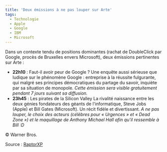 ```yaml
---
title: 'Deux émissions à ne pas louper sur Arte'
tags:
  - Technologie
  - Apple
  - Google
  - IBM
  - Microsoft
---
```


Dans un contexte tendu de positions dominantes (rachat de DoubleClick par
Google, procès de Bruxelles envers Microsoft), deux émissions pertinentes sur
Arte&nbsp;:

- **22h10** : Faut-il avoir peur de Google&nbsp;? Une enquête aussi sérieuse que
  ludique sur le phénomène Google&nbsp;: entreprise à la réussite fulgurante,
  qui malgré ses principes démocratiques du partage du savoir, inquiète par sa
  situation de monopole. _Cette émission sera visible gratuitement pendant 7
  jours suivant sa diffusion._
- **23h45** : Les pirates de la Silicon Valley La rivalité naissance entre les
  deux génies fondateurs des géants de l'informatique, Steve Jobs (Apple) et
  Bill Gates (Microsoft). Un récit fidèle et divertissant. _A ne pas louper, le
  choix des acteurs (célèbres pour «&nbsp;Urgences&nbsp;» et «&nbsp;Dead
  Zone&nbsp;») et le maquillage de Anthony Michael Hall afin qu'il ressemble à
  Bill&nbsp;:D_

© Warner Bros.

Source&nbsp;:
[RaptorXP](http://blogs.codes-sources.com/raptorxp/archive/2007/04/20/reportage-ce-soir-faut-il-avoir-peur-de-google.aspx)
